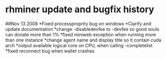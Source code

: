 # rhminer update and bugfix history

##Nov 13 2008
*Fixed processproprity bug on windows
*Clarify and update documentation
*change -disabledevfee to -devfee so good souls can donate more than 1%
*fixed miniweb exception when running more than one instance
*change agent name and display title so it contain cuda arch
*output available logical core on CPU, when calling -completelist
*fixed reconnect bug when wallet crashes
